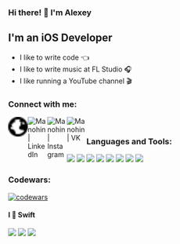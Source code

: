 ### Hi there! 👋  I'm Alexey

## I'm an iOS Developer

- I like to write code 👈
- I like to write music at FL Studio 🎧
- I like running a YouTube channel 🎬


### Connect with me:

[<img align="left" alt="Manohin" width="40px" src="https://raw.githubusercontent.com/iconic/open-iconic/master/svg/globe.svg" />][website]
[<img align="left" alt="Manohin | LinkedIn" width="40px" src="https://cdn.jsdelivr.net/npm/simple-icons@v3/icons/linkedin.svg" />][linkedin]
[<img align="left" alt="Manohin | Instagram" width="40px" src="https://cdn.jsdelivr.net/npm/simple-icons@v3/icons/instagram.svg" />][instagram]
[<img align="left" alt="Manohin | VK" width="40px" src="https://cdn.jsdelivr.net/npm/simple-icons@v3/icons/vk.svg" />][vk]

<br />

[website]: https://manohin.ru/
[linkedin]: https://www.linkedin.com/in/manohin//
[instagram]: https://www.instagram.com/amanohin/
[vk]: https://vk.com/manohin


### Languages and Tools:

<img src="https://img.shields.io/badge/Swift-white?style=for-the-badge&logo=Swift&logoColor=orange"/> <img src="https://img.shields.io/badge/Xcode-white?style=for-the-badge&logo=Xcode&logoColor=blue"/> <img src="https://img.shields.io/badge/SwiftUI-white?style=for-the-badge&logo=swift&logoColor=blue"/> <img src="https://img.shields.io/badge/JSON-white?style=for-the-badge&logo=JSON&logoColor=red"/> <img src="https://img.shields.io/badge/iOS-white?style=for-the-badge&logo=ios&logoColor=red"/> <img src="https://img.shields.io/badge/Git-white?style=for-the-badge&logo=git&logoColor=orange"/> <img src="https://img.shields.io/badge/CocoaPods-white?style=for-the-badge&logo=CocoaPods&logoColor=red"/> <img src="https://img.shields.io/badge/Jira-white?style=for-the-badge&logo=jira&logoColor=blue"/>

### Codewars:

[![codewars](https://www.codewars.com/users/Manohin/badges/large)](https://www.codewars.com/users/Manohin)

#### I 💙 Swift


![](http://github-profile-summary-cards.vercel.app/api/cards/profile-details?username=Manohin&theme=vue)
![](http://github-profile-summary-cards.vercel.app/api/cards/stats?username=Manohin&theme=vue)
![](http://github-profile-summary-cards.vercel.app/api/cards/productive-time?username=Manohin&theme=vue&utcOffset=8)

